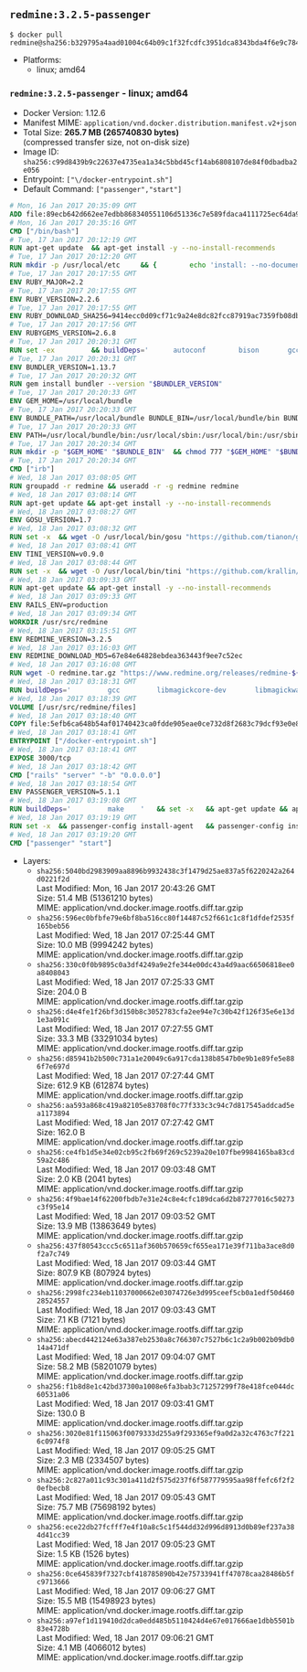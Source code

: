 ## `redmine:3.2.5-passenger`

```console
$ docker pull redmine@sha256:b329795a4aad01004c64b09c1f32fcdfc3951dca8343bda4f6e9c784b2cb4408
```

-	Platforms:
	-	linux; amd64

### `redmine:3.2.5-passenger` - linux; amd64

-	Docker Version: 1.12.6
-	Manifest MIME: `application/vnd.docker.distribution.manifest.v2+json`
-	Total Size: **265.7 MB (265740830 bytes)**  
	(compressed transfer size, not on-disk size)
-	Image ID: `sha256:c99d8439b9c22637e4735ea1a34c5bbd45cf14ab6808107de84f0dbadba2e056`
-	Entrypoint: `["\/docker-entrypoint.sh"]`
-	Default Command: `["passenger","start"]`

```dockerfile
# Mon, 16 Jan 2017 20:35:09 GMT
ADD file:89ecb642d662ee7edbb868340551106d51336c7e589fdaca4111725ec64da957 in / 
# Mon, 16 Jan 2017 20:35:16 GMT
CMD ["/bin/bash"]
# Tue, 17 Jan 2017 20:12:19 GMT
RUN apt-get update 	&& apt-get install -y --no-install-recommends 		bzip2 		ca-certificates 		libffi-dev 		libgdbm3 		libssl-dev 		libyaml-dev 		procps 		zlib1g-dev 	&& rm -rf /var/lib/apt/lists/*
# Tue, 17 Jan 2017 20:12:20 GMT
RUN mkdir -p /usr/local/etc 	&& { 		echo 'install: --no-document'; 		echo 'update: --no-document'; 	} >> /usr/local/etc/gemrc
# Tue, 17 Jan 2017 20:17:55 GMT
ENV RUBY_MAJOR=2.2
# Tue, 17 Jan 2017 20:17:55 GMT
ENV RUBY_VERSION=2.2.6
# Tue, 17 Jan 2017 20:17:55 GMT
ENV RUBY_DOWNLOAD_SHA256=9414ecc0d09cf71c9a24e8dc82fcc87919ac7359fb08db2791d6c32bfd157339
# Tue, 17 Jan 2017 20:17:56 GMT
ENV RUBYGEMS_VERSION=2.6.8
# Tue, 17 Jan 2017 20:20:31 GMT
RUN set -ex 		&& buildDeps=' 		autoconf 		bison 		gcc 		libbz2-dev 		libgdbm-dev 		libglib2.0-dev 		libncurses-dev 		libreadline-dev 		libxml2-dev 		libxslt-dev 		make 		ruby 		wget 		xz-utils 	' 	&& apt-get update 	&& apt-get install -y --no-install-recommends $buildDeps 	&& rm -rf /var/lib/apt/lists/* 		&& wget -O ruby.tar.xz "https://cache.ruby-lang.org/pub/ruby/${RUBY_MAJOR%-rc}/ruby-$RUBY_VERSION.tar.xz" 	&& echo "$RUBY_DOWNLOAD_SHA256 *ruby.tar.xz" | sha256sum -c - 		&& mkdir -p /usr/src/ruby 	&& tar -xJf ruby.tar.xz -C /usr/src/ruby --strip-components=1 	&& rm ruby.tar.xz 		&& cd /usr/src/ruby 		&& { 		echo '#define ENABLE_PATH_CHECK 0'; 		echo; 		cat file.c; 	} > file.c.new 	&& mv file.c.new file.c 		&& autoconf 	&& ./configure --disable-install-doc --enable-shared 	&& make -j"$(nproc)" 	&& make install 		&& apt-get purge -y --auto-remove $buildDeps 	&& cd / 	&& rm -r /usr/src/ruby 		&& gem update --system "$RUBYGEMS_VERSION"
# Tue, 17 Jan 2017 20:20:31 GMT
ENV BUNDLER_VERSION=1.13.7
# Tue, 17 Jan 2017 20:20:32 GMT
RUN gem install bundler --version "$BUNDLER_VERSION"
# Tue, 17 Jan 2017 20:20:33 GMT
ENV GEM_HOME=/usr/local/bundle
# Tue, 17 Jan 2017 20:20:33 GMT
ENV BUNDLE_PATH=/usr/local/bundle BUNDLE_BIN=/usr/local/bundle/bin BUNDLE_SILENCE_ROOT_WARNING=1 BUNDLE_APP_CONFIG=/usr/local/bundle
# Tue, 17 Jan 2017 20:20:33 GMT
ENV PATH=/usr/local/bundle/bin:/usr/local/sbin:/usr/local/bin:/usr/sbin:/usr/bin:/sbin:/bin
# Tue, 17 Jan 2017 20:20:34 GMT
RUN mkdir -p "$GEM_HOME" "$BUNDLE_BIN" 	&& chmod 777 "$GEM_HOME" "$BUNDLE_BIN"
# Tue, 17 Jan 2017 20:20:34 GMT
CMD ["irb"]
# Wed, 18 Jan 2017 03:08:05 GMT
RUN groupadd -r redmine && useradd -r -g redmine redmine
# Wed, 18 Jan 2017 03:08:14 GMT
RUN apt-get update && apt-get install -y --no-install-recommends 		ca-certificates 		wget 	&& rm -rf /var/lib/apt/lists/*
# Wed, 18 Jan 2017 03:08:27 GMT
ENV GOSU_VERSION=1.7
# Wed, 18 Jan 2017 03:08:32 GMT
RUN set -x 	&& wget -O /usr/local/bin/gosu "https://github.com/tianon/gosu/releases/download/$GOSU_VERSION/gosu-$(dpkg --print-architecture)" 	&& wget -O /usr/local/bin/gosu.asc "https://github.com/tianon/gosu/releases/download/$GOSU_VERSION/gosu-$(dpkg --print-architecture).asc" 	&& export GNUPGHOME="$(mktemp -d)" 	&& gpg --keyserver ha.pool.sks-keyservers.net --recv-keys B42F6819007F00F88E364FD4036A9C25BF357DD4 	&& gpg --batch --verify /usr/local/bin/gosu.asc /usr/local/bin/gosu 	&& rm -r "$GNUPGHOME" /usr/local/bin/gosu.asc 	&& chmod +x /usr/local/bin/gosu 	&& gosu nobody true
# Wed, 18 Jan 2017 03:08:41 GMT
ENV TINI_VERSION=v0.9.0
# Wed, 18 Jan 2017 03:08:44 GMT
RUN set -x 	&& wget -O /usr/local/bin/tini "https://github.com/krallin/tini/releases/download/$TINI_VERSION/tini" 	&& wget -O /usr/local/bin/tini.asc "https://github.com/krallin/tini/releases/download/$TINI_VERSION/tini.asc" 	&& export GNUPGHOME="$(mktemp -d)" 	&& gpg --keyserver ha.pool.sks-keyservers.net --recv-keys 6380DC428747F6C393FEACA59A84159D7001A4E5 	&& gpg --batch --verify /usr/local/bin/tini.asc /usr/local/bin/tini 	&& rm -r "$GNUPGHOME" /usr/local/bin/tini.asc 	&& chmod +x /usr/local/bin/tini 	&& tini -h
# Wed, 18 Jan 2017 03:09:33 GMT
RUN apt-get update && apt-get install -y --no-install-recommends 		imagemagick 		libmysqlclient18 		libpq5 		libsqlite3-0 				bzr 		git 		mercurial 		openssh-client 		subversion 	&& rm -rf /var/lib/apt/lists/*
# Wed, 18 Jan 2017 03:09:33 GMT
ENV RAILS_ENV=production
# Wed, 18 Jan 2017 03:09:34 GMT
WORKDIR /usr/src/redmine
# Wed, 18 Jan 2017 03:15:51 GMT
ENV REDMINE_VERSION=3.2.5
# Wed, 18 Jan 2017 03:16:03 GMT
ENV REDMINE_DOWNLOAD_MD5=67e84e64828ebdea363443f9ee7c52ec
# Wed, 18 Jan 2017 03:16:08 GMT
RUN wget -O redmine.tar.gz "https://www.redmine.org/releases/redmine-${REDMINE_VERSION}.tar.gz" 	&& echo "$REDMINE_DOWNLOAD_MD5 redmine.tar.gz" | md5sum -c - 	&& tar -xvf redmine.tar.gz --strip-components=1 	&& rm redmine.tar.gz files/delete.me log/delete.me 	&& mkdir -p tmp/pdf public/plugin_assets 	&& chown -R redmine:redmine ./
# Wed, 18 Jan 2017 03:18:31 GMT
RUN buildDeps=' 		gcc 		libmagickcore-dev 		libmagickwand-dev 		libmysqlclient-dev 		libpq-dev 		libsqlite3-dev 		make 		patch 	' 	&& set -ex 	&& apt-get update && apt-get install -y $buildDeps --no-install-recommends 	&& rm -rf /var/lib/apt/lists/* 	&& bundle install --without development test 	&& for adapter in mysql2 postgresql sqlite3; do 		echo "$RAILS_ENV:" > ./config/database.yml; 		echo "  adapter: $adapter" >> ./config/database.yml; 		bundle install --without development test; 	done 	&& rm ./config/database.yml 	&& apt-get purge -y --auto-remove $buildDeps
# Wed, 18 Jan 2017 03:18:39 GMT
VOLUME [/usr/src/redmine/files]
# Wed, 18 Jan 2017 03:18:40 GMT
COPY file:5efb6ca648b54af01740423ca0fdde905eae0ce732d8f2683c79dcf93e0e86c5 in / 
# Wed, 18 Jan 2017 03:18:41 GMT
ENTRYPOINT ["/docker-entrypoint.sh"]
# Wed, 18 Jan 2017 03:18:41 GMT
EXPOSE 3000/tcp
# Wed, 18 Jan 2017 03:18:42 GMT
CMD ["rails" "server" "-b" "0.0.0.0"]
# Wed, 18 Jan 2017 03:18:54 GMT
ENV PASSENGER_VERSION=5.1.1
# Wed, 18 Jan 2017 03:19:08 GMT
RUN buildDeps=' 		make 	' 	&& set -x 	&& apt-get update && apt-get install -y --no-install-recommends $buildDeps && rm -rf /var/lib/apt/lists/* 	&& gem install passenger --version "$PASSENGER_VERSION" 	&& apt-get purge -y --auto-remove $buildDeps
# Wed, 18 Jan 2017 03:19:19 GMT
RUN set -x 	&& passenger-config install-agent 	&& passenger-config install-standalone-runtime
# Wed, 18 Jan 2017 03:19:20 GMT
CMD ["passenger" "start"]
```

-	Layers:
	-	`sha256:5040bd2983909aa8896b9932438c3f1479d25ae837a5f6220242a264d0221f2d`  
		Last Modified: Mon, 16 Jan 2017 20:43:26 GMT  
		Size: 51.4 MB (51361210 bytes)  
		MIME: application/vnd.docker.image.rootfs.diff.tar.gzip
	-	`sha256:596ec0bfbfe79e6bf8ba516cc80f14487c52f661c1c8f1dfdef2535f165beb56`  
		Last Modified: Wed, 18 Jan 2017 07:25:44 GMT  
		Size: 10.0 MB (9994242 bytes)  
		MIME: application/vnd.docker.image.rootfs.diff.tar.gzip
	-	`sha256:330c0f0b9895c0a3df4249a9e2fe344e00dc43a4d9aac66506818ee0a8408043`  
		Last Modified: Wed, 18 Jan 2017 07:25:33 GMT  
		Size: 204.0 B  
		MIME: application/vnd.docker.image.rootfs.diff.tar.gzip
	-	`sha256:d4e4fe1f26bf3d150b8c3052783cfa2ee94e7c30b42f126f35e6e13d1e3a091c`  
		Last Modified: Wed, 18 Jan 2017 07:27:55 GMT  
		Size: 33.3 MB (33291034 bytes)  
		MIME: application/vnd.docker.image.rootfs.diff.tar.gzip
	-	`sha256:d85941b2b500c731a1e20049c6a917cda138b8547b0e9b1e89fe5e886f7e697d`  
		Last Modified: Wed, 18 Jan 2017 07:27:44 GMT  
		Size: 612.9 KB (612874 bytes)  
		MIME: application/vnd.docker.image.rootfs.diff.tar.gzip
	-	`sha256:aa593a868c419a82105e83708f0c77f333c3c94c7d817545addcad5ea1173894`  
		Last Modified: Wed, 18 Jan 2017 07:27:42 GMT  
		Size: 162.0 B  
		MIME: application/vnd.docker.image.rootfs.diff.tar.gzip
	-	`sha256:ce4fb1d5e34e02cb95c2fb69f269c5239a20e107fbe9984165ba83cd59a2c486`  
		Last Modified: Wed, 18 Jan 2017 09:03:48 GMT  
		Size: 2.0 KB (2041 bytes)  
		MIME: application/vnd.docker.image.rootfs.diff.tar.gzip
	-	`sha256:4f9bae14f62200fbdb7e31e24c8e4cfc189dca6d2b87277016c50273c3f95e14`  
		Last Modified: Wed, 18 Jan 2017 09:03:52 GMT  
		Size: 13.9 MB (13863649 bytes)  
		MIME: application/vnd.docker.image.rootfs.diff.tar.gzip
	-	`sha256:437f80543ccc5c6511af360b570659cf655ea171e39f711ba3ace8d0f2a7c749`  
		Last Modified: Wed, 18 Jan 2017 09:03:44 GMT  
		Size: 807.9 KB (807924 bytes)  
		MIME: application/vnd.docker.image.rootfs.diff.tar.gzip
	-	`sha256:2998fc234eb11037000662e03074726e3d995ceef5cb0a1edf50d46028524557`  
		Last Modified: Wed, 18 Jan 2017 09:03:43 GMT  
		Size: 7.1 KB (7121 bytes)  
		MIME: application/vnd.docker.image.rootfs.diff.tar.gzip
	-	`sha256:abecd442124e63a387eb2530a8c766307c7527b6c1c2a9b002b09db014a471df`  
		Last Modified: Wed, 18 Jan 2017 09:04:07 GMT  
		Size: 58.2 MB (58201079 bytes)  
		MIME: application/vnd.docker.image.rootfs.diff.tar.gzip
	-	`sha256:f1b8d8e1c42bd37300a1008e6fa3bab3c71257299f78e418fce044dc60531a06`  
		Last Modified: Wed, 18 Jan 2017 09:03:41 GMT  
		Size: 130.0 B  
		MIME: application/vnd.docker.image.rootfs.diff.tar.gzip
	-	`sha256:3020e81f115063f0079333d255a9f293365ef9a0d2a32c4763c7f2216c0974f8`  
		Last Modified: Wed, 18 Jan 2017 09:05:25 GMT  
		Size: 2.3 MB (2334507 bytes)  
		MIME: application/vnd.docker.image.rootfs.diff.tar.gzip
	-	`sha256:2c827a011c93c301a411d2f575d237f6f587779595aa98ffefc6f2f20efbecb8`  
		Last Modified: Wed, 18 Jan 2017 09:05:43 GMT  
		Size: 75.7 MB (75698192 bytes)  
		MIME: application/vnd.docker.image.rootfs.diff.tar.gzip
	-	`sha256:ece22db27fcfff7e4f10a8c5c1f544dd32d996d8913d0b89ef237a384d41cc39`  
		Last Modified: Wed, 18 Jan 2017 09:05:23 GMT  
		Size: 1.5 KB (1526 bytes)  
		MIME: application/vnd.docker.image.rootfs.diff.tar.gzip
	-	`sha256:0ce645839f7327cbf418785890b42e75733941ff47078caa28486b5fc9713666`  
		Last Modified: Wed, 18 Jan 2017 09:06:27 GMT  
		Size: 15.5 MB (15498923 bytes)  
		MIME: application/vnd.docker.image.rootfs.diff.tar.gzip
	-	`sha256:a97ef1d119410d2dca0edd485b5110424d4e67e017666ae1dbb5501b83e4728b`  
		Last Modified: Wed, 18 Jan 2017 09:06:21 GMT  
		Size: 4.1 MB (4066012 bytes)  
		MIME: application/vnd.docker.image.rootfs.diff.tar.gzip
